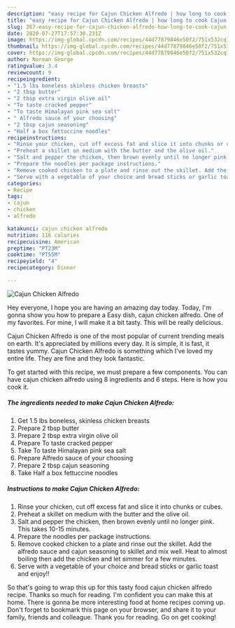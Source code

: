 ```yaml
---
description: "easy recipe for Cajun Chicken Alfredo | how long to cook Cajun Chicken Alfredo"
title: "easy recipe for Cajun Chicken Alfredo | how long to cook Cajun Chicken Alfredo"
slug: 267-easy-recipe-for-cajun-chicken-alfredo-how-long-to-cook-cajun-chicken-alfredo
date: 2020-07-27T17:57:30.231Z
image: https://img-global.cpcdn.com/recipes/44d77879846e50f2/751x532cq70/cajun-chicken-alfredo-recipe-main-photo.jpg
thumbnail: https://img-global.cpcdn.com/recipes/44d77879846e50f2/751x532cq70/cajun-chicken-alfredo-recipe-main-photo.jpg
cover: https://img-global.cpcdn.com/recipes/44d77879846e50f2/751x532cq70/cajun-chicken-alfredo-recipe-main-photo.jpg
author: Norman George
ratingvalue: 3.4
reviewcount: 9
recipeingredient:
- "1.5 lbs boneless skinless chicken breasts"
- "2 tbsp butter"
- "2 tbsp extra virgin olive oil"
- "To taste cracked pepper"
- "To taste Himalayan pink sea salt"
- " Alfredo sauce of your choosing"
- "2 tbsp cajun seasoning"
- "Half a box fettuccine noodles"
recipeinstructions:
- "Rinse your chicken, cut off excess fat and slice it into chunks or cubes."
- "Preheat a skillet on medium with the butter and the olive oil."
- "Salt and pepper the chicken, then brown evenly until no longer pink. This takes 10-15 minutes."
- "Prepare the noodles per package instructions."
- "Remove cooked chicken to a plate and rinse out the skillet. Add the alfredo sauce and cajun seasoning to skillet and mix well. Heat to almost boiling then add the chicken and let simmer for a few minutes."
- "Serve with a vegetable of your choice and bread sticks or garlic toast and enjoy!!"
categories:
- Recipe
tags:
- cajun
- chicken
- alfredo

katakunci: cajun chicken alfredo 
nutrition: 116 calories
recipecuisine: American
preptime: "PT23M"
cooktime: "PT55M"
recipeyield: "4"
recipecategory: Dinner

---
```



![Cajun Chicken Alfredo](https://img-global.cpcdn.com/recipes/44d77879846e50f2/751x532cq70/cajun-chicken-alfredo-recipe-main-photo.jpg)

Hey everyone, I hope you are having an amazing day today. Today, I'm gonna show you how to prepare a Easy dish, cajun chicken alfredo. One of my favorites. For mine, I will make it a bit tasty. This will be really delicious.

Cajun Chicken Alfredo is one of the most popular of current trending meals on earth. It's appreciated by millions every day. It is simple, it is fast, it tastes yummy. Cajun Chicken Alfredo is something which I've loved my entire life. They are fine and they look fantastic.




To get started with this recipe, we must prepare a few components. You can have cajun chicken alfredo using 8 ingredients and 6 steps. Here is how you cook it.

<!--inarticleads1-->

##### The ingredients needed to make Cajun Chicken Alfredo:

1. Get 1.5 lbs boneless, skinless chicken breasts
1. Prepare 2 tbsp butter
1. Prepare 2 tbsp extra virgin olive oil
1. Prepare To taste cracked pepper
1. Take To taste Himalayan pink sea salt
1. Prepare  Alfredo sauce of your choosing
1. Prepare 2 tbsp cajun seasoning
1. Take Half a box fettuccine noodles




<!--inarticleads2-->

##### Instructions to make Cajun Chicken Alfredo:

1. Rinse your chicken, cut off excess fat and slice it into chunks or cubes.
1. Preheat a skillet on medium with the butter and the olive oil.
1. Salt and pepper the chicken, then brown evenly until no longer pink. This takes 10-15 minutes.
1. Prepare the noodles per package instructions.
1. Remove cooked chicken to a plate and rinse out the skillet. Add the alfredo sauce and cajun seasoning to skillet and mix well. Heat to almost boiling then add the chicken and let simmer for a few minutes.
1. Serve with a vegetable of your choice and bread sticks or garlic toast and enjoy!!




So that's going to wrap this up for this tasty food cajun chicken alfredo recipe. Thanks so much for reading. I'm confident you can make this at home. There is gonna be more interesting food at home recipes coming up. Don't forget to bookmark this page on your browser, and share it to your family, friends and colleague. Thank you for reading. Go on get cooking!
